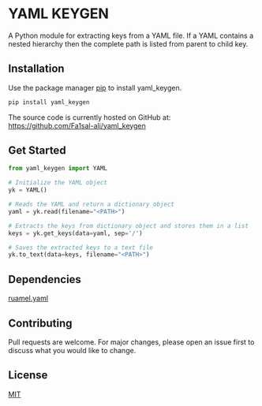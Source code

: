 # YAML KEYGEN

A Python module for extracting keys from a YAML file.
If a YAML contains a nested hierarchy then the complete path is listed from parent to child key.

## Installation

Use the package manager [pip](https://pip.pypa.io/en/stable/) to install yaml_keygen.

```bash
pip install yaml_keygen
```

The source code is currently hosted on GitHub at: https://github.com/Fa1sal-ali/yaml_keygen

## Get Started

```python
from yaml_keygen import YAML

# Initialize the YAML object
yk = YAML()

# Reads the YAML and return a dictionary object
yaml = yk.read(filename="<PATH>")

# Extracts the keys from dictionary object and stores them in a list
keys = yk.get_keys(data=yaml, sep='/')

# Saves the extracted keys to a text file
yk.to_text(data=keys, filename="<PATH>")
```

## Dependencies

[ruamel.yaml](https://sourceforge.net/p/ruamel-yaml/code/ci/default/tree/)

## Contributing
Pull requests are welcome. For major changes, please open an issue first to discuss what you would like to change.

## License
[MIT](https://github.com/fa1zali/yaml_keygen/blob/main/LICENSE)